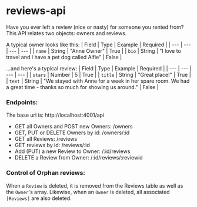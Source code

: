 # reviews-api

Have you ever left a review (nice or nasty) for someone you rented from? This API relates two objects: owners and reviews.

A typical owner looks like this:
| Field | Type | Example | Required |
| --- | --- | --- | --- |
| `name` | String | "Anne Owner" | True |
| `bio` | String | "I love to travel and I have a pet dog called Alfie" | False |

...and here's a typical review:
| Field | Type | Example | Required |
| --- | --- | --- | --- |
| `stars` | Number | 5 | True |
| `title` | String | "Great place!" | True |
| `text` | String | "We stayed with Anne for a week in her spare room. We had a great time - thanks so much for showing us around." | False |

### Endpoints:
The base url is: http://localhost:4001/api
* GET all Owners and POST new Owners: /owners
* GET, PUT or DELETE Owners by id: /owners/:id
* GET all Reviews: /reviews
* GET reviews by id: /reviews/:id
* Add (PUT) a new Review to Owner: /:id/reviews
* DELETE a Review from Owner: /:id/reviews/:reviewid

### Control of Orphan reviews:
When a `Review` is deleted, it is removed from the Reviews table as well as the `Owner`'s array.
Likewise, when an `Owner` is deleted, all associated `[Reviews]` are also deleted.